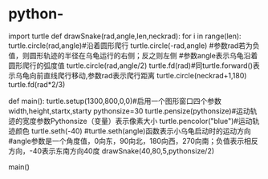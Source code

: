# python-
import turtle
def drawSnake(rad,angle,len,neckrad):
    for i in range(len):
        turtle.circle(rad,angle)#沿着圆形爬行
        turtle.circle(-rad,angle)
        #参数rad若为负值，则圆形轨迹的半径在乌龟运行的右侧；反之则左侧
        #参数angle表示乌龟沿着圆形爬行的弧度值
    turtle.circle(rad,angle/2)
    turtle.fd(rad)#同turtle.forward()表示乌龟向前直线爬行移动,参数rad表示爬行距离
    turtle.circle(neckrad+1,180)
    turtle.fd(rad*2/3)

def main():
    turtle.setup(1300,800,0,0)#启用一个图形窗口四个参数width,height,startx,starty
    pythonsize=30
    turtle.pensize(pythonsize)#运动轨迹的宽度参数Pythonsize（变量）表示像素大小
    turtle.pencolor("blue")#运动轨迹颜色
    turtle.seth(-40)
    #turtle.seth(angle)函数表示小乌龟启动时的运动方向
    #angle参数是一个角度值，0向东，90向北，180向西，270向南；负值表示相反方向，-40表示东南方向40度
    drawSnake(40,80,5,pythonsize/2)

main()
